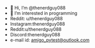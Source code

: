 - 👋 Hi, I’m @thenerdguy088
- 👀 I’m interested in programming
- Reddit: u/thenerdguy088
- Instagram:thenerdguy088 
- Reddit:u/thenerdguy088 
- Discord:thenerdguy088
- e-mail id: amigo_pytest@outlook.com
